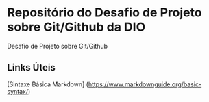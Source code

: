 # Repositório do Desafio de Projeto sobre Git/Github da DIO
Desafio de Projeto sobre Git/Github

## Links Úteis
[Sintaxe Básica Markdown] (https://www.markdownguide.org/basic-syntax/)
